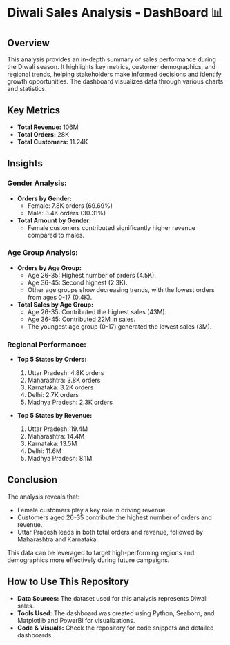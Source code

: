 # Diwali Sales Analysis - DashBoard 📊

## Overview
This analysis provides an in-depth summary of sales performance during the Diwali season. It highlights key metrics, customer demographics, and regional trends, helping stakeholders make informed decisions and identify growth opportunities. The dashboard visualizes data through various charts and statistics.

## Key Metrics
- **Total Revenue:** 106M
- **Total Orders:** 28K
- **Total Customers:** 11.24K

## Insights

### Gender Analysis:
- **Orders by Gender:**
  - Female: 7.8K orders (69.69%)
  - Male: 3.4K orders (30.31%)
- **Total Amount by Gender:**
  - Female customers contributed significantly higher revenue compared to males.

### Age Group Analysis:
- **Orders by Age Group:**
  - Age 26-35: Highest number of orders (4.5K).
  - Age 36-45: Second highest (2.3K).
  - Other age groups show decreasing trends, with the lowest orders from ages 0-17 (0.4K).
- **Total Sales by Age Group:**
  - Age 26-35: Contributed the highest sales (43M).
  - Age 36-45: Contributed 22M in sales.
  - The youngest age group (0-17) generated the lowest sales (3M).

### Regional Performance:
- **Top 5 States by Orders:**
  1. Uttar Pradesh: 4.8K orders
  2. Maharashtra: 3.8K orders
  3. Karnataka: 3.2K orders
  4. Delhi: 2.7K orders
  5. Madhya Pradesh: 2.3K orders

- **Top 5 States by Revenue:**
  1. Uttar Pradesh: 19.4M
  2. Maharashtra: 14.4M
  3. Karnataka: 13.5M
  4. Delhi: 11.6M
  5. Madhya Pradesh: 8.1M

## Conclusion
The analysis reveals that:
- Female customers play a key role in driving revenue.
- Customers aged 26-35 contribute the highest number of orders and revenue.
- Uttar Pradesh leads in both total orders and revenue, followed by Maharashtra and Karnataka.

This data can be leveraged to target high-performing regions and demographics more effectively during future campaigns.

## How to Use This Repository
- **Data Sources:** The dataset used for this analysis represents Diwali sales.
- **Tools Used:** The dashboard was created using Python, Seaborn, and Matplotlib and PowerBi for visualizations.
- **Code & Visuals:** Check the repository for code snippets and detailed dashboards.




